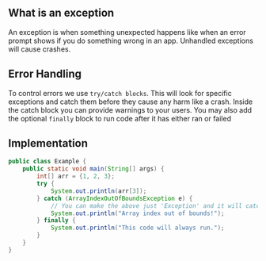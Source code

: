 ## What is an exception
An exception is when something unexpected happens like when an error prompt shows if you do something wrong in an app. Unhandled exceptions will cause crashes.
## Error Handling
To control errors we use `try/catch blocks`. This will look for specific exceptions and catch them before they cause any harm like a crash. Inside the catch block you can provide warnings to your users. You may also add the optional `finally` block to run code after it has either ran or failed
## Implementation
```java
public class Example {
    public static void main(String[] args) {
        int[] arr = {1, 2, 3};
        try {
            System.out.println(arr[3]);
        } catch (ArrayIndexOutOfBoundsException e) {
	        // You can make the above just 'Exception' and it will catch all of them but it is generally bad practice
            System.out.println("Array index out of bounds!");
        } finally {
            System.out.println("This code will always run.");
        }
    }
}
```